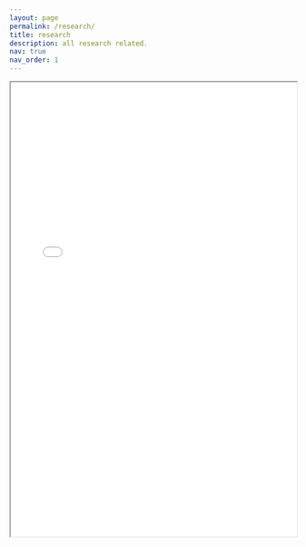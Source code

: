 ```yaml
---
layout: page
permalink: /research/
title: research
description: all research related.
nav: true
nav_order: 1
---
```

<div style="width: 100%; height:800">
<iframe src="/assets/pdf/example_pdf.pdf" width="100%" height="800">
</iframe>
</div>
